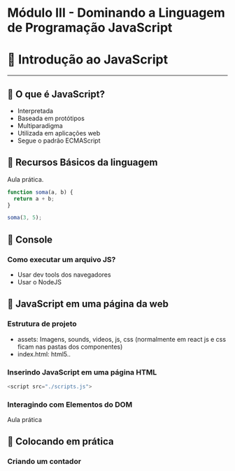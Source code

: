 # Módulo III - Dominando a Linguagem de Programação JavaScript

# 🚀 Introdução ao JavaScript

---

## 🚀 O que é JavaScript?

- Interpretada
- Baseada em protótipos
- Multiparadigma
- Utilizada em aplicações web
- Segue o padrão ECMAScript

## 🚀 Recursos Básicos da linguagem

Aula prática.

```javascript
function soma(a, b) {
  return a + b;
}

soma(3, 5);
```

## 🚀 Console

### Como executar um arquivo JS?

- Usar dev tools dos navegadores
- Usar o NodeJS

## 🚀 JavaScript em uma página da web

### Estrutura de projeto

- assets: Imagens, sounds, videos, js, css (normalmente em react js e css ficam nas pastas dos componentes)
- index.html: html5..

### Inserindo JavaScript em uma página HTML

```javascript
<script src="./scripts.js">
```

### Interagindo com Elementos do DOM

Aula prática

## 🚀 Colocando em prática

### Criando um contador
